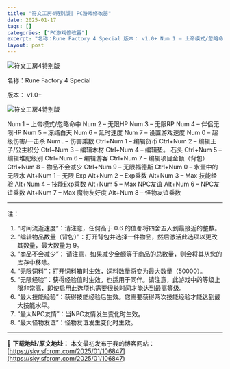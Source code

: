 ```yaml
---
title: "符文工房4特别版| PC游戏修改器"
date: 2025-01-17
tags: []
categories: ["PC游戏修改器"]
excerpt: "名称：Rune Factory 4 Special 版本： v1.0+ Num 1 – 上帝模式/忽略命中 Num 2 – 无限HP Num 3 – 无限RP Num 4 – 伴侣无限HP Num 5 – 冻结白天 Num 6 – 延时速度 Num 7 – 设置游戏速度 Num 0 – 超级伤害/一&hellip;"
layout: post
---
```


<img title="5.webp" src="https://sky.sfcrom.com/wp-content/uploads/2025/01/99a820f7d7bcc.webp" alt="符文工房4特别版" />

名称：Rune Factory 4 Special

版本： v1.0+

<img title="6.webp" src="https://sky.sfcrom.com/wp-content/uploads/2025/01/b93432c801323.webp" alt="符文工房4特别版" />

Num 1 – 上帝模式/忽略命中
Num 2 – 无限HP
Num 3 – 无限RP
Num 4 – 伴侣无限HP
Num 5 – 冻结白天
Num 6 – 延时速度
Num 7 – 设置游戏速度
Num 0 – 超级伤害/一击杀
Num . – 伤害乘数
Ctrl+Num 1 – 编辑货币
Ctrl+Num 2 – 编辑王子/公主积分
Ctrl+Num 3 – 编辑木材
Ctrl+Num 4 – 编辑垫。 石头
Ctrl+Num 5 – 编辑堆肥级别
Ctrl+Num 6 – 编辑游客
Ctrl+Num 7 – 编辑项目金额（背包）
Ctrl+Num 8 – 物品不会减少
Ctrl+Num 9 – 无限福德斯
Ctrl+Num 0 – 水壶中的无限水
Alt+Num 1 – 无限 Exp
Alt+Num 2 – Exp乘数
Alt+Num 3 – Max 技能经验
Alt+Num 4 – 技能Exp乘数
Alt+Num 5 – Max NPC友谊
Alt+Num 6 – NPC友谊乘数
Alt+Num 7 – Max 魔物友好度
Alt+Num 8 – 怪物友谊乘数

<hr />

注：
<ol>
 	<li>“时间流逝速度”：请注意，任何高于 0.6 的值都将四舍五入到最接近的整数。</li>
 	<li>“编辑物品数量（背包）”：打开背包并选择一件物品，然后激活此选项以更改其数量，最大数量为 9。</li>
 	<li>“商品不会减少”： 请注意，如果减少金额等于商品的总数量，则会将其从您的库存中移除。</li>
 	<li>“无限饲料”：打开饲料箱时生效，饲料数量将变为最大数量（50000）。</li>
 	<li>“无限经验”：获得经验值时生效。也适用于同伴。请注意，此游戏中的等级上限非常高，即使启用此选项也需要很长时间才能达到最高等级。</li>
 	<li>“最大技能经验”：获得技能经验后生效。您需要获得两次技能经验才能达到最大技能水平。</li>
 	<li>“最大NPC友情”：当NPC友情发生变化时生效。</li>
 	<li>“最大怪物友谊”：怪物友谊发生变化时生效。</li>
</ol>

---
📖 **下载地址/原文地址：** 本文最初发布于我的博客网站：[https://sky.sfcrom.com/2025/01/106847](https://sky.sfcrom.com/2025/01/106847)
